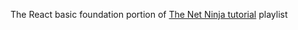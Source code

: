 
<p>The React basic foundation portion of <a href="https://www.youtube.com/playlist?list=PL4cUxeGkcC9ij8CfkAY2RAGb-tmkNwQHG">The Net Ninja tutorial</a> playlist</p>
